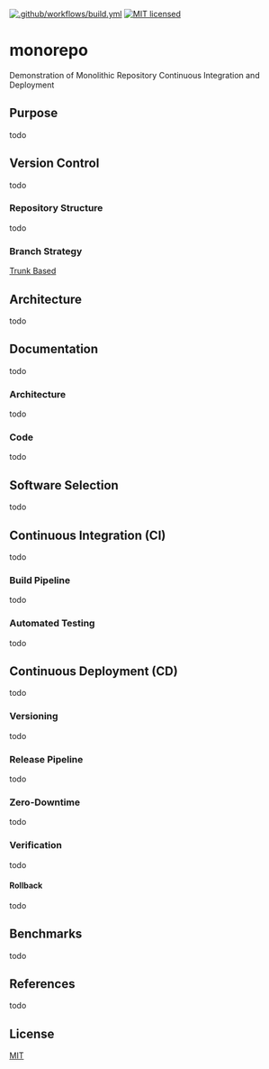 [![.github/workflows/build.yml](https://github.com/gregl83/monorepo/actions/workflows/build.yml/badge.svg)](https://github.com/gregl83/monorepo/actions/workflows/build.yml)
[![MIT licensed](https://img.shields.io/badge/license-MIT-blue.svg)](https://github.com/gregl83/monorepo/blob/master/LICENSE)
# monorepo

Demonstration of Monolithic Repository Continuous Integration and Deployment

## Purpose

todo

## Version Control

todo

### Repository Structure

todo

### Branch Strategy

[Trunk Based](https://trunkbaseddevelopment.com/)

## Architecture

todo

## Documentation

todo

### Architecture

todo

### Code

todo

## Software Selection

todo

## Continuous Integration (CI)

todo

### Build Pipeline

todo

### Automated Testing

todo

## Continuous Deployment (CD)

todo

### Versioning

todo

### Release Pipeline

todo

### Zero-Downtime

todo

### Verification

todo

#### Rollback

todo

## Benchmarks

todo

## References

todo

## License

[MIT](LICENSE)
